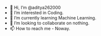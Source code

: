 - 👋 Hi, I’m @aditya262000
- 👀 I’m interested in Coding.
- 🌱 I’m currently learning Machine Learning.
- 💞️ I’m looking to collaborate on nothing.
- 📫 How to reach me - Noway.

<!---
aditya262000/aditya262000 is a ✨ special ✨ repository because its `README.md` (this file) appears on your GitHub profile.
You can click the Preview link to take a look at your changes.
--->

